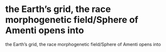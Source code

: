 # the Earth’s grid, the race morphogenetic field/Sphere of Amenti opens into

the Earth’s grid, the race morphogenetic field/Sphere of Amenti opens into